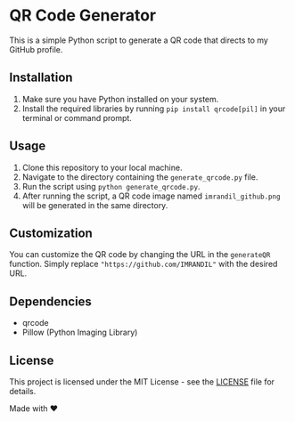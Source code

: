 # QR Code Generator

This is a simple Python script to generate a QR code that directs to my GitHub profile.

## Installation

1. Make sure you have Python installed on your system.
2. Install the required libraries by running `pip install qrcode[pil]` in your terminal or command prompt.

## Usage

1. Clone this repository to your local machine.
2. Navigate to the directory containing the `generate_qrcode.py` file.
3. Run the script using `python generate_qrcode.py`.
4. After running the script, a QR code image named `imrandil_github.png` will be generated in the same directory.

## Customization

You can customize the QR code by changing the URL in the `generateQR` function. Simply replace `"https://github.com/IMRANDIL"` with the desired URL.

## Dependencies

- qrcode
- Pillow (Python Imaging Library)

## License

This project is licensed under the MIT License - see the [LICENSE](LICENSE) file for details.

Made with ❤️
